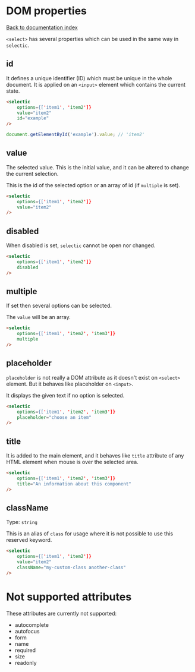 # DOM properties

[Back to documentation index](main.md)

`<select>` has several properties which can be used in the same way in `selectic`.

## id

It defines a unique identifier (ID) which must be unique in the whole document. It is applied on an `<input>` element which contains the current state.

```html
<selectic
    options={['item1', 'item2']}
    value="item2"
    id="example"
/>
```
```javascript
document.getElementById('example').value; // 'item2'
```


## value

The selected value.  This is the initial value, and it can be altered to change the current selection.

This is the id of the selected option or an array of id (if `multiple` is set).

```html
<selectic
    options={['item1', 'item2']}
    value="item2"
/>
```

## disabled

When disabled is set, `selectic` cannot be open nor changed.

```html
<selectic
    options={['item1', 'item2']}
    disabled
/>
```

## multiple

If set then several options can be selected.

The `value` will be an array.

```html
<selectic
    options={['item1', 'item2', 'item3']}
    multiple
/>
```

## placeholder

`placeholder` is not really a DOM attribute as it doesn't exist on `<select>` element. But it behaves like placeholder on `<input>`.

It displays the given text if no option is selected.

```html
<selectic
    options={['item1', 'item2', 'item3']}
    placeholder="choose an item"
/>
```

## title

It is added to the main element, and it behaves like `title` attribute of any HTML element when mouse is over the selected area.

```html
<selectic
    options={['item1', 'item2', 'item3']}
    title="An information about this component"
/>
```

## className

Type: `string`

This is an alias of `class` for usage where it is not possible to use this reserved keyword.

```html
<selectic
    options={['item1', 'item2']}
    value="item2"
    className="my-custom-class another-class"
/>
```

# Not supported attributes

These attributes are currently not supported:

* autocomplete
* autofocus
* form
* name
* required
* size
* readonly
